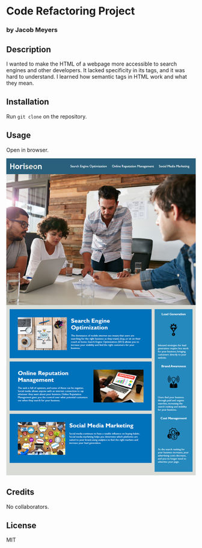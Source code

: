 # Code Refactoring Project
### by Jacob Meyers


## Description

I wanted to make the HTML of a webpage more accessible to search engines and other developers. It lacked specificity in its tags, and it was hard to understand. I learned how semantic tags in HTML work and what they mean.

## Installation

Run ```git clone``` on the repository.

## Usage

Open in browser.

![The Horiseon webpage includes a semantically tagged navigation bar, a header image, and cards with text and images at the bottom of the page.](./assets/images/01-html-css-git-homework-demo.png)

## Credits

No collaborators.

## License

MIT